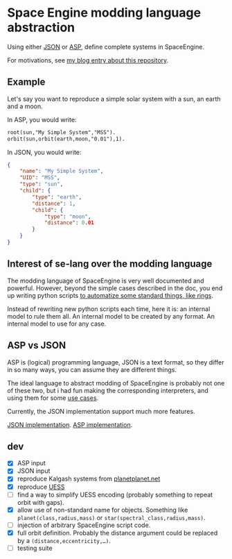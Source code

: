 # Space Engine modding language abstraction
Using either [JSON](https://en.wikipedia.org/wiki/JSON) or [ASP](https://en.wikipedia.org/wiki/Answer_set_programming),
define complete systems in SpaceEngine.

For motivations, see [my blog entry about this repository](lucas.bourneuf.net/blog/se-lang.html).


## Example
Let's say you want to reproduce a simple solar system with a sun, an earth and a moon.

In ASP, you would write:

```asp
root(sun,"My Simple System","MSS").
orbit(sun,orbit(earth,moon,"0.01"),1).
```

In JSON, you would write:

```json
{
    "name": "My Simple System",
    "UID": "MSS",
    "type": "sun",
    "child": {
        "type": "earth",
        "distance": 1,
        "child": {
            "type": "moon",
            "distance": 0.01
        }
    }
}
```


## Interest of se-lang over the modding language
The modding language of SpaceEngine is very well documented and powerful. However, beyond the simple cases described in the doc,
you end up writing python scripts [to automatize some standard things, like rings](lucas.bourneuf.net/blog/uess.html).

Instead of rewriting new python scripts each time, here it is: an internal model to rule them all. An internal model to be created by any format.
An internal model to use for any case.


## ASP vs JSON
ASP is (logical) programming language, JSON is a text format, so they differ in so many ways,
you can assume they are different things.

The ideal language to abstract modding of SpaceEngine is probably not one of these two,
but i had fun making the corresponding interpreters, and using them for some [use cases](lucas.bourneuf.net/blog/se-lang.html).

Currently, the JSON implementation support much more features.

[JSON implementation](json_model.py). [ASP implementation](asp_model.py).



## dev
- [x] ASP input
- [x] JSON input
- [x] reproduce Kalgash systems from [planetplanet.net](https://planetplanet.net/2018/03/21/asimov-kalgash-take2/)
- [x] reproduce [UESS](https://lucas.bourneuf.net/blog/uess.html)
- [ ] find a way to simplify UESS encoding (probably something to repeat orbit with gaps).
- [x] allow use of non-standard name for objects. Something like `planet(class,radius,mass)` or `star(spectral_class,radius,mass)`.
- [ ] injection of arbitrary SpaceEngine script code.
- [x] full orbit definition. Probably the distance argument could be replaced by a `(distance,eccentricity,…)`.
- [ ] testing suite
